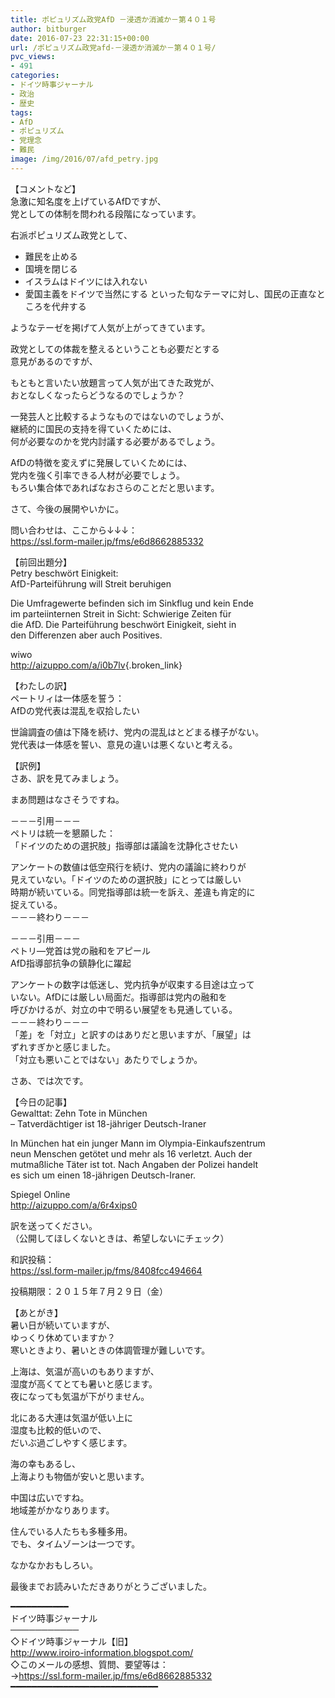 ```yaml
---
title: ポピュリズム政党AfD －浸透か消滅か－第４０１号
author: bitburger
date: 2016-07-23 22:31:15+00:00
url: /ポピュリズム政党afd-－浸透か消滅か－第４０１号/
pvc_views:
- 491
categories:
- ドイツ時事ジャーナル
- 政治
- 歴史
tags:
- AfD
- ポピュリズム
- 党理念
- 難民
image: /img/2016/07/afd_petry.jpg
---
```

【コメントなど】  
急激に知名度を上げているAfDですが、  
党としての体制を問われる段階になっています。  
  
右派ポピュリズム政党として、  


  * 難民を止める
  * 国境を閉じる
  * イスラムはドイツには入れない
  * 愛国主義をドイツで当然にする といった旬なテーマに対し、国民の正直なところを代弁する

  
ようなテーゼを掲げて人気が上がってきています。  
  
政党としての体裁を整えるということも必要だとする  
意見があるのですが、  
  
もともと言いたい放題言って人気が出てきた政党が、  
おとなしくなったらどうなるのでしょうか？  
  
一発芸人と比較するようなものではないのでしょうが、  
継続的に国民の支持を得ていくためには、  
何が必要なのかを党内討議する必要があるでしょう。  
  
AfDの特徴を変えずに発展していくためには、  
党内を強く引率できる人材が必要でしょう。  
もろい集合体であればなおさらのことだと思います。  
  
さて、今後の展開やいかに。  
  
  
問い合わせは、ここから↓↓↓：  
<https://ssl.form-mailer.jp/fms/e6d8662885332>  
  
  
【前回出題分】  
Petry beschwört Einigkeit:  
AfD-Parteiführung will Streit beruhigen  
  
Die Umfragewerte befinden sich im Sinkflug und kein Ende  
im parteiinternen Streit in Sicht: Schwierige Zeiten für  
die AfD. Die Parteiführung beschwört Einigkeit, sieht in  
den Differenzen aber auch Positives.  
  
wiwo  
<http://aizuppo.com/a/i0b7lv>{.broken_link}  
  
  
【わたしの訳】  
ペートリィは一体感を誓う：  
AfDの党代表は混乱を収拾したい  
  
世論調査の値は下降を続け、党内の混乱はとどまる様子がない。  
党代表は一体感を誓い、意見の違いは悪くないと考える。  
  
  
【訳例】  
さあ、訳を見てみましょう。  
  
まあ問題はなさそうですね。  
  
－－－引用－－－  
ペトリは統一を懇願した：  
「ドイツのための選択肢」指導部は議論を沈静化させたい  
  
アンケートの数値は低空飛行を続け、党内の議論に終わりが  
見えていない。「ドイツのための選択肢」にとっては厳しい  
時期が続いている。同党指導部は統一を訴え、差違も肯定的に  
捉えている。  
－－－終わり－－－  
  
  
－－－引用－－－  
ペトリ―党首は党の融和をアピール  
AfD指導部抗争の鎮静化に躍起  
  
アンケートの数字は低迷し、党内抗争が収束する目途は立って  
いない。AfDには厳しい局面だ。指導部は党内の融和を  
呼びかけるが、対立の中で明るい展望をも見通している。  
－－－終わり－－－  
「差」を「対立」と訳すのはありだと思いますが、「展望」は  
ずれすぎかと感じました。  
「対立も悪いことではない」あたりでしょうか。  
  
  
さあ、では次です。  
  
【今日の記事】  
Gewalttat: Zehn Tote in München  
&#8211; Tatverdächtiger ist 18-jähriger Deutsch-Iraner  
  
In München hat ein junger Mann im Olympia-Einkaufszentrum  
neun Menschen getötet und mehr als 16 verletzt. Auch der  
mutmaßliche Täter ist tot. Nach Angaben der Polizei handelt  
es sich um einen 18-jährigen Deutsch-Iraner.  
  
Spiegel Online  
<http://aizuppo.com/a/6r4xips0>  
  
  
訳を送ってください。  
（公開してほしくないときは、希望しないにチェック）  
  
和訳投稿：  
 <https://ssl.form-mailer.jp/fms/8408fcc494664>  
  
投稿期限：２０１５年７月２９日（金）  
  
【あとがき】  
暑い日が続いていますが、  
ゆっくり休めていますか？  
寒いときより、暑いときの体調管理が難しいです。  
  
上海は、気温が高いのもありますが、  
湿度が高くてとても暑いと感じます。  
夜になっても気温が下がりません。  
  
北にある大連は気温が低い上に  
湿度も比較的低いので、  
だいぶ過ごしやすく感じます。  
  
海の幸もあるし、  
上海よりも物価が安いと思います。  
  
中国は広いですね。  
地域差がかなりあります。  
  
住んでいる人たちも多種多用。  
でも、タイムゾーンは一つです。  
  
なかなかおもしろい。  
  
  
最後までお読みいただきありがとうございました。  
  
  
━━━━━━━━━━━  
ドイツ時事ジャーナル  
───────────  
◇ドイツ時事ジャーナル【旧】  
<http://www.iroiro-information.blogspot.com/>  
◇このメールの感想、質問、要望等は：  
-><https://ssl.form-mailer.jp/fms/e6d8662885332>  
━━━━━━━━━━━━━━━━━━━━━━━━━━━━